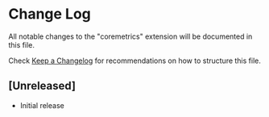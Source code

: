 # Change Log
All notable changes to the "coremetrics" extension will be documented in this file.

Check [Keep a Changelog](http://keepachangelog.com/) for recommendations on how to structure this file.

## [Unreleased]
- Initial release